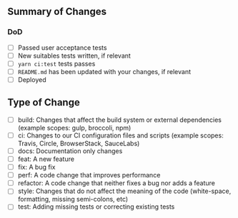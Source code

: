 ## Summary of Changes

### DoD

- [ ] Passed user acceptance tests
- [ ] New suitables tests written, if relevant
- [ ] `yarn ci:test` tests passes
- [ ] `README.md` has been updated with your changes, if relevant
- [ ] Deployed

## Type of Change

- [ ] build: Changes that affect the build system or external dependencies (example scopes: gulp, broccoli, npm)
- [ ] ci: Changes to our CI configuration files and scripts (example scopes: Travis, Circle, BrowserStack, SauceLabs)
- [ ] docs: Documentation only changes
- [ ] feat: A new feature
- [ ] fix: A bug fix
- [ ] perf: A code change that improves performance
- [ ] refactor: A code change that neither fixes a bug nor adds a feature
- [ ] style: Changes that do not affect the meaning of the code (white-space, formatting, missing semi-colons, etc)
- [ ] test: Adding missing tests or correcting existing tests
